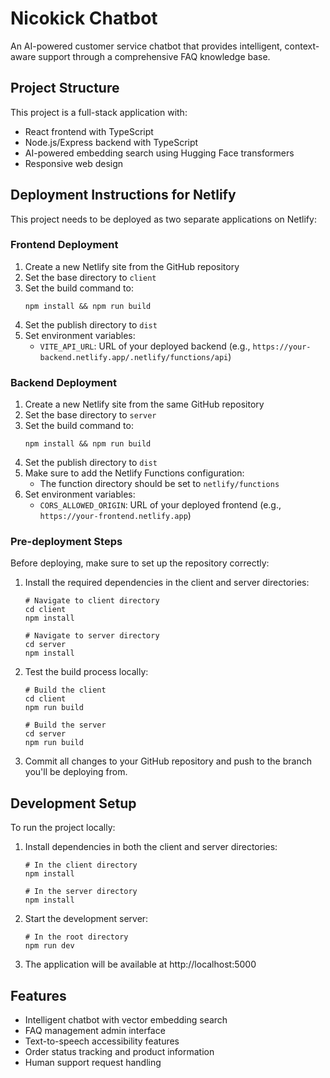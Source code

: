 # Nicokick Chatbot

An AI-powered customer service chatbot that provides intelligent, context-aware support through a comprehensive FAQ knowledge base.

## Project Structure

This project is a full-stack application with:

- React frontend with TypeScript
- Node.js/Express backend with TypeScript
- AI-powered embedding search using Hugging Face transformers
- Responsive web design

## Deployment Instructions for Netlify

This project needs to be deployed as two separate applications on Netlify:

### Frontend Deployment

1. Create a new Netlify site from the GitHub repository
2. Set the base directory to `client`
3. Set the build command to:
   ```
   npm install && npm run build
   ```
4. Set the publish directory to `dist`
5. Set environment variables:
   - `VITE_API_URL`: URL of your deployed backend (e.g., `https://your-backend.netlify.app/.netlify/functions/api`)

### Backend Deployment

1. Create a new Netlify site from the same GitHub repository
2. Set the base directory to `server`
3. Set the build command to:
   ```
   npm install && npm run build
   ```
4. Set the publish directory to `dist`
5. Make sure to add the Netlify Functions configuration:
   - The function directory should be set to `netlify/functions`
6. Set environment variables:
   - `CORS_ALLOWED_ORIGIN`: URL of your deployed frontend (e.g., `https://your-frontend.netlify.app`)

### Pre-deployment Steps

Before deploying, make sure to set up the repository correctly:

1. Install the required dependencies in the client and server directories:
   ```
   # Navigate to client directory
   cd client
   npm install
   
   # Navigate to server directory
   cd server
   npm install
   ```

2. Test the build process locally:
   ```
   # Build the client
   cd client
   npm run build
   
   # Build the server
   cd server
   npm run build
   ```

3. Commit all changes to your GitHub repository and push to the branch you'll be deploying from.

## Development Setup

To run the project locally:

1. Install dependencies in both the client and server directories:
   ```
   # In the client directory
   npm install
   
   # In the server directory
   npm install
   ```

2. Start the development server:
   ```
   # In the root directory
   npm run dev
   ```

3. The application will be available at http://localhost:5000

## Features

- Intelligent chatbot with vector embedding search
- FAQ management admin interface
- Text-to-speech accessibility features
- Order status tracking and product information
- Human support request handling